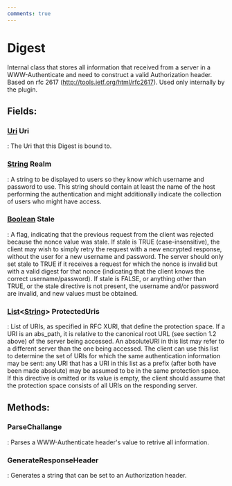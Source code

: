```yaml
---
comments: true
---
```

# Digest

Internal class that stores all information that received from a server in a WWW-Authenticate and need to construct a valid Authorization header. Based on rfc 2617 (http://tools.ietf.org/html/rfc2617). Used only internally by the plugin. 

## **Fields**:
### **[Uri](https://learn.microsoft.com/en-us/dotnet/api/System.Uri) Uri**
: The Uri that this Digest is bound to. 
### **[String](https://learn.microsoft.com/en-us/dotnet/api/System.String) Realm**
: A string to be displayed to users so they know which username and password to use. This string should contain at least the name of the host performing the authentication and might additionally indicate the collection of users who might have access. 
### **[Boolean](https://learn.microsoft.com/en-us/dotnet/api/System.Boolean) Stale**
: A flag, indicating that the previous request from the client was rejected because the nonce value was stale. If stale is TRUE (case-insensitive), the client may wish to simply retry the request with a new encrypted response, without  the user for a new username and password. The server should only set stale to TRUE if it receives a request for which the nonce is invalid but with a valid digest for that nonce (indicating that the client knows the correct username/password). If stale is FALSE, or anything other than TRUE, or the stale directive is not present, the username and/or password are invalid, and new values must be obtained. 
### **[List](https://learn.microsoft.com/en-us/dotnet/api/System.Collections.Generic.List-1)&lt;[String](https://learn.microsoft.com/en-us/dotnet/api/System.String)&gt; ProtectedUris**
: List of URIs, as specified in RFC XURI, that define the protection space. If a URI is an abs_path, it is relative to the canonical root URL (see section 1.2 above) of the server being accessed. An absoluteURI in this list may refer to a different server than the one being accessed. The client can use this list to determine the set of URIs for which the same authentication information may be sent: any URI that has a URI in this list as a prefix (after both have been made absolute) may be assumed to be in the same protection space. If this directive is omitted or its value is empty, the client should assume that the protection space consists of all URIs on the responding server. 
## **Methods**:

### **ParseChallange**
: Parses a WWW-Authenticate header's value to retrive all information. 

### **GenerateResponseHeader**
: Generates a string that can be set to an Authorization header. 